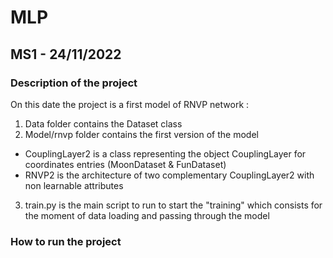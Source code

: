 # MLP

## MS1 - 24/11/2022

### Description of the project
On this date the project is a first model of RNVP network :
1. Data folder contains the Dataset class
2. Model/rnvp folder contains the first version of the model
  * CouplingLayer2 is a class representing the object CouplingLayer for coordinates entries (MoonDataset & FunDataset)
  * RNVP2 is the architecture of two complementary CouplingLayer2 with non learnable attributes
3. train.py is the main script to run to start the "training" which consists for the moment of data loading and passing through the model

### How to run the project
